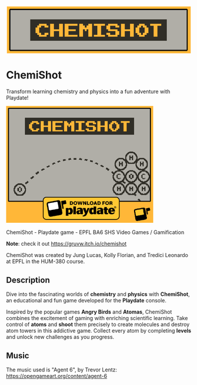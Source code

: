 <p align="center">
  <img src="docs/banner.png" width="500">
</p>

# ChemiShot

Transform learning chemistry and physics into a fun adventure with Playdate!

<img src="docs/cover.png" width="400">

ChemiShot - Playdate game - EPFL BA6 SHS Video Games / Gamification

**Note**: check it out https://gruvw.itch.io/chemishot

ChemiShot was created by Jung Lucas, Kolly Florian, and Tredici Leonardo at EPFL in the HUM-380 course.

## Description

Dive into the fascinating worlds of **chemistry** and **physics** with **ChemiShot**, an educational and fun game developed for the **Playdate** console.

Inspired by the popular games **Angry Birds** and **Atomas**, ChemiShot combines the excitement of gaming with enriching scientific learning.
Take control of **atoms** and **shoot** them precisely to create molecules and destroy atom towers in this addictive game.
Collect every atom by completing **levels** and unlock new challenges as you progress.

## Music

The music used is "Agent 6", by Trevor Lentz: https://opengameart.org/content/agent-6

